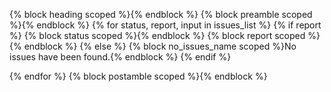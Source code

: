 {% block heading scoped %}{% endblock %}
{% block preamble scoped %}{% endblock %}
{% for status, report, input in issues_list %}
{% if report %}
{% block status scoped %}{% endblock %}
{% block report scoped %}{% endblock %}
{% else %}
{% block no_issues_name scoped %}No issues have been found.{% endblock %}
{% endif %}

{% endfor %}
{% block postamble scoped %}{% endblock %}

